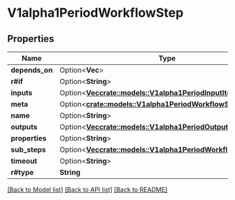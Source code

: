 # V1alpha1PeriodWorkflowStep

## Properties

Name | Type | Description | Notes
------------ | ------------- | ------------- | -------------
**depends_on** | Option<**Vec<String>**> |  | [optional]
**r#if** | Option<**String**> |  | [optional]
**inputs** | Option<[**Vec<crate::models::V1alpha1PeriodInputItem>**](v1alpha1.InputItem.md)> |  | [optional]
**meta** | Option<[**crate::models::V1alpha1PeriodWorkflowStepMeta**](v1alpha1.WorkflowStepMeta.md)> |  | [optional]
**name** | Option<**String**> |  | [optional]
**outputs** | Option<[**Vec<crate::models::V1alpha1PeriodOutputItem>**](v1alpha1.OutputItem.md)> |  | [optional]
**properties** | Option<**String**> |  | [optional]
**sub_steps** | Option<[**Vec<crate::models::V1alpha1PeriodWorkflowStepBase>**](v1alpha1.WorkflowStepBase.md)> |  | [optional]
**timeout** | Option<**String**> |  | [optional]
**r#type** | **String** |  | 

[[Back to Model list]](../README.md#documentation-for-models) [[Back to API list]](../README.md#documentation-for-api-endpoints) [[Back to README]](../README.md)


